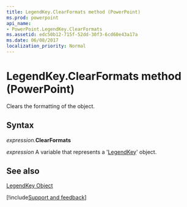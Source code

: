 ```yaml
---
title: LegendKey.ClearFormats method (PowerPoint)
ms.prod: powerpoint
api_name:
- PowerPoint.LegendKey.ClearFormats
ms.assetid: edc50b12-715f-52dd-30f3-6cd60e43a17a
ms.date: 06/08/2017
localization_priority: Normal
---
```



# LegendKey.ClearFormats method (PowerPoint)

Clears the formatting of the object.


## Syntax

_expression_.**ClearFormats**

_expression_ A variable that represents a '[LegendKey](PowerPoint.LegendKey.md)' object.


## See also


[LegendKey Object](PowerPoint.LegendKey.md)

[!include[Support and feedback](~/includes/feedback-boilerplate.md)]